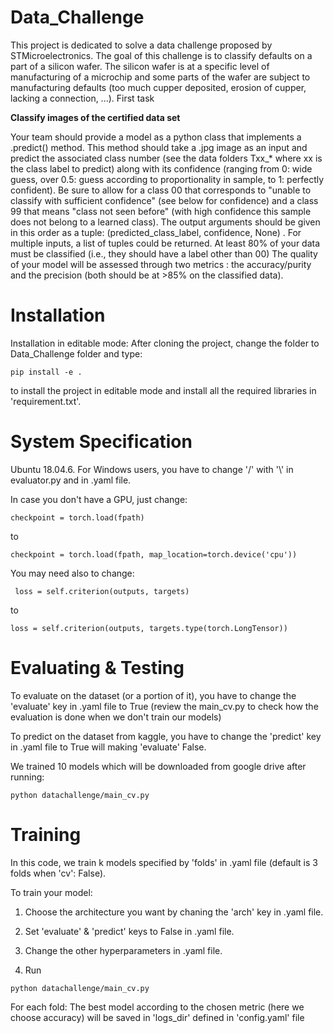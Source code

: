 # Data_Challenge
This project is dedicated to solve a data challenge proposed by STMicroelectronics.
The goal of this challenge is to classify defaults on a part of a silicon wafer. The silicon wafer is at a specific level of manufacturing of a microchip and some parts of the wafer are subject to manufacturing defaults (too much cupper deposited, erosion of cupper, lacking a connection, ...).
First task

**Classify images of the certified data set**

Your team should provide a model as a python class that implements a  .predict()  method. This method should take a .jpg image as an input and predict the associated class number (see the data folders Txx_* where xx is the class label to predict) along with its confidence (ranging from 0: wide guess, over 0.5: guess according to proportionality in sample, to 1: perfectly confident). Be sure to allow for a class 00 that corresponds to "unable to classify with sufficient confidence" (see below for confidence) and a class 99 that means "class not seen before" (with high confidence this sample does not belong to a learned class). The output arguments should be given in this order as a tuple: (predicted_class_label, confidence, None)  .
For multiple inputs, a list of tuples could be returned.
At least 80% of your data must be classified (i.e., they should have a label other than 00)
The quality of your model will be assessed through two metrics : the accuracy/purity and the precision (both should be at >85% on the classified data).

# Installation
Installation in editable mode:
After cloning the project, change the folder to Data_Challenge folder and type: 

```shell
pip install -e .
```

 to install the project in editable mode and install all the required libraries in 'requirement.txt'.

# System Specification
Ubuntu 18.04.6. For Windows users, you have to change '/' with '\\' in evaluator.py and in .yaml file.

In case you don't have a GPU, just change:
```shell
checkpoint = torch.load(fpath)
```
to 
```shell
checkpoint = torch.load(fpath, map_location=torch.device('cpu'))
```
You may need also to change:
```shell
 loss = self.criterion(outputs, targets) 
```
to
 ```shell
 loss = self.criterion(outputs, targets.type(torch.LongTensor)) 
```


# Evaluating & Testing

To evaluate on the dataset (or a portion of it), you have to change the 'evaluate' key in .yaml file to True (review the main_cv.py to check how the evaluation is done when we don't train our models)

To predict on the dataset from kaggle, you have to change the 'predict' key in .yaml file to True will making 'evaluate' False.

We trained 10 models which will be downloaded from google drive after running:
```shell
python datachallenge/main_cv.py
```

# Training

In this code, we train k models specified by 'folds' in .yaml file (default is 3 folds when 'cv': False).

To train your model: 

1. Choose the architecture you want by chaning the 'arch' key in .yaml file.

2. Set 'evaluate' & 'predict' keys to False in .yaml file. 

3. Change the other hyperparameters in .yaml file.

4. Run 
```shell
python datachallenge/main_cv.py
```

For each fold:
The best model according to the chosen metric (here we choose accuracy) will be saved in 'logs_dir' defined in 'config.yaml' file 
